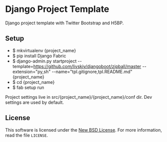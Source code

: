 # Django Project Template #

Django project template with Twitter Bootstrap and H5BP.

## Setup ##

- $ mkvirtualenv {project_name}
- $ pip install Django Fabric
- $ django-admin.py startproject --template=https://github.com/livskiy/djangoboot/zipball/master --extension="py,sh" --name="tpl.gitignore,tpl.README.md" {project_name}
- $ cd {project_name}
- $ fab setup run

Project settings live in src/{project_name}/{project_name}/conf dir. Dev settings are used by default.

## License ##

This software is licensed under the [New BSD License][BSD]. For more
information, read the file ``LICENSE``.

[BSD]: http://opensource.org/licenses/BSD-3-Clause
